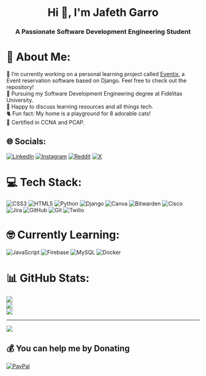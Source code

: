 <h1 align="center">Hi 👋, I'm Jafeth Garro</h1>
<h3 align="center">A Passionate Software Development Engineering Student</h3>

# 💫 About Me:
🔭 I’m currently working on a personal learning project called [Eventix](https://github.com/IAmJafeth/Eventix), a Event reservation software based on Django. Feel free to check out the repository!<br>
🌱 Pursuing my Software Development Engineering degree at Fidélitas University.<br>
💬 Happy to discuss learning resources and all things tech.<br>
🐈 Fun fact: My home is a playground for 8 adorable cats!<br>
📜 Certified in CCNA and PCAP.


## 🌐 Socials:
[![LinkedIn](https://img.shields.io/badge/LinkedIn-%230077B5.svg?logo=linkedin&logoColor=white)](https://www.linkedin.com/in/jafeth-garro-rold%C3%A1n-8ab499171/) [![Instagram](https://img.shields.io/badge/Instagram-%23E4405F.svg?logo=Instagram&logoColor=white)](https://instagram.com/jafeth636) [![Reddit](https://img.shields.io/badge/Reddit-%23FF4500.svg?logo=Reddit&logoColor=white)](https://reddit.com/user/Jafeth636) [![X](https://img.shields.io/badge/X-black.svg?logo=X&logoColor=white)](https://x.com/Jafeth636) 

# 💻 Tech Stack:
![CSS3](https://img.shields.io/badge/css3-%231572B6.svg?style=for-the-badge&logo=css3&logoColor=white) ![HTML5](https://img.shields.io/badge/html5-%23E34F26.svg?style=for-the-badge&logo=html5&logoColor=white) ![Python](https://img.shields.io/badge/python-3670A0?style=for-the-badge&logo=python&logoColor=ffdd54) ![Django](https://img.shields.io/badge/django-%23092E20.svg?style=for-the-badge&logo=django&logoColor=white) ![Canva](https://img.shields.io/badge/Canva-%2300C4CC.svg?style=for-the-badge&logo=Canva&logoColor=white) ![Bitwarden](https://img.shields.io/badge/bitwarden-%23175DDC.svg?style=for-the-badge&logo=bitwarden&logoColor=white) ![Cisco](https://img.shields.io/badge/cisco-%23049fd9.svg?style=for-the-badge&logo=cisco&logoColor=black) ![Jira](https://img.shields.io/badge/jira-%230A0FFF.svg?style=for-the-badge&logo=jira&logoColor=white) ![GitHub](https://img.shields.io/badge/github-%23121011.svg?style=for-the-badge&logo=github&logoColor=white) ![Git](https://img.shields.io/badge/git-%23F05033.svg?style=for-the-badge&logo=git&logoColor=white) ![Twilio](https://img.shields.io/badge/Twilio-F22F46?style=for-the-badge&logo=Twilio&logoColor=white)


# 🤓 Currently Learning: 
![JavaScript](https://img.shields.io/badge/javascript-%23323330.svg?style=for-the-badge&logo=javascript&logoColor=%23F7DF1E) ![Firebase](https://img.shields.io/badge/firebase-%23039BE5.svg?style=for-the-badge&logo=firebase) ![MySQL](https://img.shields.io/badge/mysql-%2300000f.svg?style=for-the-badge&logo=mysql&logoColor=white) ![Docker](https://img.shields.io/badge/docker-%230db7ed.svg?style=for-the-badge&logo=docker&logoColor=white)

# 📊 GitHub Stats:
![](https://github-readme-stats.vercel.app/api?username=IAmJafeth&theme=radical&hide_border=false&include_all_commits=false&count_private=false)<br/>
![](https://github-readme-streak-stats.herokuapp.com/?user=IAmJafeth&theme=radical&hide_border=false)<br/>
![](https://github-readme-stats.vercel.app/api/top-langs/?username=IAmJafeth&theme=radical&hide_border=false&include_all_commits=false&count_private=false&layout=compact)

---
[![](https://visitcount.itsvg.in/api?id=IAmJafeth&icon=0&color=10)](https://visitcount.itsvg.in)

  ## 💰 You can help me by Donating
  [![PayPal](https://img.shields.io/badge/PayPal-00457C?style=for-the-badge&logo=paypal&logoColor=white)](https://paypal.me/Jafeth636) 
  

  
<!-- Proudly created with GPRM ( https://gprm.itsvg.in ) -->

